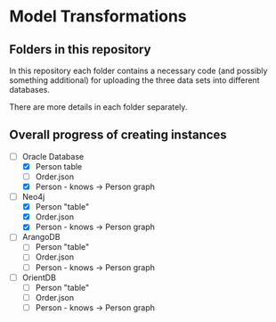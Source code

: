 # Model Transformations

## Folders in this repository

In this repository each folder contains a necessary code (and possibly something additional) for uploading the three data sets into different databases.

There are more details in each folder separately.

## Overall progress of creating instances

- [ ] Oracle Database
    - [x] Person table
    - [ ] Order.json
    - [x] Person - knows -> Person graph
- [ ] Neo4j
    - [x] Person "table"
    - [x] Order.json
    - [x] Person - knows -> Person graph
- [ ] ArangoDB
    - [ ] Person "table"
    - [ ] Order.json
    - [ ] Person - knows -> Person graph
- [ ] OrientDB
    - [ ] Person "table"
    - [ ] Order.json
    - [ ] Person - knows -> Person graph
